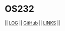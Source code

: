 # OS232

|| [LOG](TXT/mylog.txt) || [GitHub](https://github.com/rzapriono/os232/) || [LINKS](LINKS/) ||

